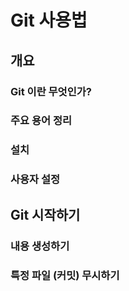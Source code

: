 # Git 사용법

## 개요
### Git 이란 무엇인가?

### 주요 용어 정리

### 설치

### 사용자 설정

## Git 시작하기

### 내용 생성하기

### 특정 파일 (커밋) 무시하기

